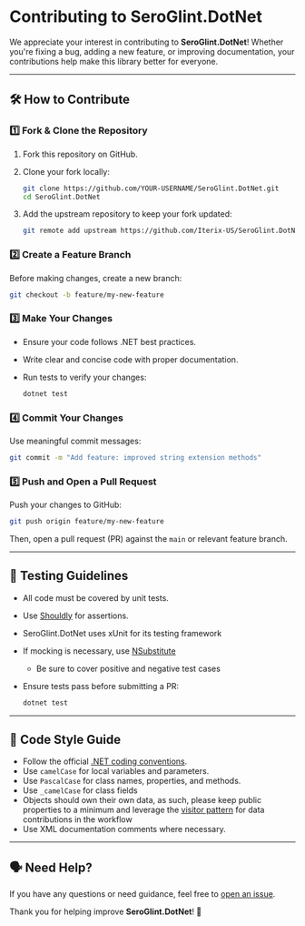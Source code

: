 
# Contributing to SeroGlint.DotNet

We appreciate your interest in contributing to **SeroGlint.DotNet**! Whether you're fixing a bug, adding a new feature, or improving documentation, your contributions help make this library better for everyone.

---

## 🛠️ **How to Contribute**

### 1️⃣ **Fork & Clone the Repository**

1. Fork this repository on GitHub.
2. Clone your fork locally:

   ```bash
   git clone https://github.com/YOUR-USERNAME/SeroGlint.DotNet.git
   cd SeroGlint.DotNet
   ```

3. Add the upstream repository to keep your fork updated:

   ```bash
   git remote add upstream https://github.com/Iterix-US/SeroGlint.DotNet.git
   ```

### 2️⃣ **Create a Feature Branch**

Before making changes, create a new branch:

```bash
git checkout -b feature/my-new-feature
```

### 3️⃣ **Make Your Changes**

- Ensure your code follows .NET best practices.
- Write clear and concise code with proper documentation.
- Run tests to verify your changes:

  ```bash
  dotnet test
  ```

### 4️⃣ **Commit Your Changes**

Use meaningful commit messages:

```bash
git commit -m "Add feature: improved string extension methods"
```

### 5️⃣ **Push and Open a Pull Request**

Push your changes to GitHub:

```bash
git push origin feature/my-new-feature
```

Then, open a pull request (PR) against the `main` or relevant feature branch.

---

## 🧪 **Testing Guidelines**

- All code must be covered by unit tests.

- Use [Shouldly](https://www.nuget.org/packages/Shouldly) for assertions.
- SeroGlint.DotNet uses xUnit for its testing framework
- If mocking is necessary, use [NSubstitute](https://www.nuget.org/packages/NSubstitute)
  - Be sure to cover positive and negative test cases
- Ensure tests pass before submitting a PR:

  ```bash
  dotnet test
  ```

---

## 📜 **Code Style Guide**

- Follow the official [.NET coding conventions](https://learn.microsoft.com/en-us/dotnet/csharp/fundamentals/coding-style/coding-conventions).
- Use `camelCase` for local variables and parameters.
- Use `PascalCase` for class names, properties, and methods.
- Use `_camelCase` for class fields
- Objects should own their own data, as such, please keep public properties to a minimum and leverage the [visitor pattern](https://refactoring.guru/design-patterns/visitor) for data contributions in the workflow
- Use XML documentation comments where necessary.

---

## 🗣️ **Need Help?**

If you have any questions or need guidance, feel free to [open an issue](https://github.com/Iterix-US/SeroGlint.DotNet/issues).

Thank you for helping improve **SeroGlint.DotNet**! 🚀
